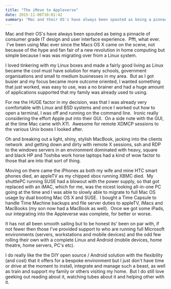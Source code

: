 ```yaml
---
title: "The iMove to Appleverse"
date: 2015-11-06T10:01:42
summary: "Mac and their OS's have always been spouted as being a pinnacle of consumer grade IT design and user interface experience. Pfft, what ever. I've been using Mac ever since..."
---
```


Mac and their OS's have always been spouted as being a pinnacle of consumer grade IT design and user interface experience.  Pfft, what ever.  I've been using Mac ever since the Macs OS X came on the scene, not because of the hype and fan fair of a new revolution in home computing but simple because I was was migrating over from a Linux system.

I loved tinkering with my Linux boxes and made a fairly good living as Linux became the cool must have solution for many schools, government organisations and small to medium businesses in my area.  But as I got busier and my focus became more outcome oriented, I wanted something that just worked, was easy to use, was a no brainer and had a huge amount of applications supported that my family was already used to using.

For me the HUGE factor in my decision, was that I was already very comfortable with Linux and BSD systems and once I worked out how to open a terminal, I was off and running on the command line.  Ironic really considering the effort Apple put into their GUI.  On a side note with the GUI, at the time Mac came with X11.  Awesome for remote XDMCP sessions to the various Unix boxes I looked after.

Oh and breaking out a light, shiny, stylish MacBook, jacking into the clients network  and getting down and dirty with remote X sessions, ssh and RDP to the windows servers in an environment dominated with heavy, square and black HP and Toshiba work horse laptops had a kind of wow factor to those that are into that sort of thing.

Moving on there came the iPhones as both my wife and mine HTC smart phones died, an appleTV as my chipped xbox running XBMC died.  My shuttlePC running SUSE had a blowout with the power supply, so that got replaced with an iMAC, which for me, was the nicest looking all-in-one PC going at the time and I was able to slowly able to migrate to full Mac OS usage by dual booting Mac OS X and SUSE.  I bought a Time Capsule to handle Time Machine backups and file server duties to appleTV, iMacs and MacBooks (my son now had a MacBook as well).  Once we got some iPads, our integrating into the Appleverse was complete, for better or worse.

It has not all been smooth sailing but to be honest its' been on par with, if not fewer then those I've provided support to who are running full Microsoft environments (servers, workstations and mobile devices) and the odd few rolling their own with a complete Linux and Android (mobile devices, home theatre, home servers, PC's etc).

I do really like the the DIY open source / Android solution with the flexibility (and cost) that it offers for a bespoke environment but I just don't have time or drive at the moment to install, integrate and manage such a beast, as well as train and support my family or others visiting my home.  But I do still love geeking out reading about it, watching tubes about it and helping other with it.